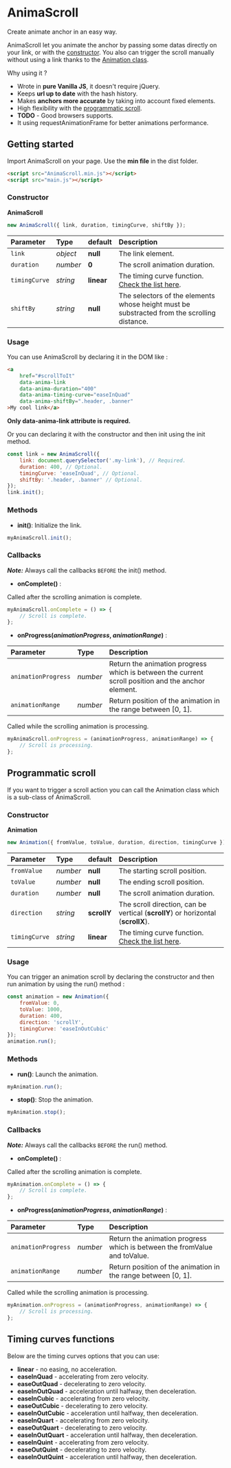 # AnimaScroll

Create animate anchor in an easy way.

AnimaScroll let you animate the anchor by passing some datas directly on your link, or with the [constructor](#constructor).
You also can trigger the scroll manually without using a link thanks to the [Animation class](#constructor-1).

Why using it ?
- Wrote in **pure Vanilla JS**, it doesn't require jQuery.
- Keeps **url up to date** with the hash history.
- Makes **anchors more accurate** by taking into account fixed elements.
- High flexibility with the [programmatic scroll](#programmatic-scroll).
- **TODO** - Good browsers supports.
- It using requestAnimationFrame for better animations performance.

## Getting started

Import AnimaScroll on your page. Use the **min file** in the dist folder.
```html
<script src="AnimaScroll.min.js"></script>
<script src="main.js"></script>
```

### Constructor

**AnimaScroll**
```javascript
new AnimaScroll({ link, duration, timingCurve, shiftBy });
```
| Parameter	       | Type       | default     | Description                                                                                           |
| :--------------- |:-----------| :-----------| :-----------------------------------------------------------------------------------------------------|
| `link`           | *object*   | **null**    | The link element.                                                                                     |
| `duration`       | *number*   | **0**       | The scroll animation duration.                                                                        |
| `timingCurve`    | *string*   | **linear**  | The timing curve function. [Check the list here](#timing-curves-functions).                           |
| `shiftBy`        | *string*   | **null**    | The selectors of the elements whose height must be substracted from the scrolling distance.           |

### Usage

You can use AnimaScroll by declaring it in the DOM like :

```html
<a 
	href="#scrollToIt"
	data-anima-link
	data-anima-duration="400"
	data-anima-timing-curve="easeInQuad"
	data-anima-shiftBy=".header, .banner"
>My cool link</a>
```
**Only data-anima-link attribute is required.**

Or you can declaring it with the constructor and then init using the init method.

```javascript
const link = new AnimaScroll({
	link: document.querySelector('.my-link'), // Required.
	duration: 400, // Optional.
	timingCurve: 'easeInQuad', // Optional.
	shiftBy: '.header, .banner' // Optional.
});
link.init();
```

### Methods

- **init()**: Initialize the link.
```javascript
myAnimaScroll.init();
```

### Callbacks
***Note:*** Always call the callbacks `BEFORE` the init() method.

- **onComplete()** :

Called after the scrolling animation is complete.
```javascript
myAnimaScroll.onComplete = () => {
	// Scroll is complete.
};
```

- **onProgress(*animationProgress*, *animationRange*)** :

| Parameter	          | Type       | Description                                                                                        |
| :-------------------|:-----------|:-------------------------------------------------------------------------------------------------- |
| `animationProgress` | *number*   | Return the animation progress which is between the current scroll position and the anchor element. |
| `animationRange`    | *number*   | Return position of the animation in the range between [0, 1].                                      |

Called while the scrolling animation is processing.
```javascript
myAnimaScroll.onProgress = (animationProgress, animationRange) => {
	// Scroll is processing.
};
```

## Programmatic scroll

If you want to trigger a scroll action you can call the Animation class which is a sub-class of AnimaScroll.

### Constructor

**Animation**
```javascript
new Animation({ fromValue, toValue, duration, direction, timingCurve });
```
| Parameter	    | Type       | default     | Description                                                                                           |
| :-------------|:-----------| :-----------| :-----------------------------------------------------------------------------------------------------|
| `fromValue`   | *number*   | **null**    | The starting scroll position.                                                                         |
| `toValue`     | *number*   | **null**    | The ending scroll position.                                                                           |
| `duration`    | *number*   | **null**    | The scroll animation duration.                                                                        |
| `direction`   | *string*   | **scrollY** | The scroll direction, can be vertical (**scrollY**) or horizontal (**scrollX**).                     |
| `timingCurve` | *string*   | **linear**  | The timing curve function. [Check the list here](#timing-curves-functions).                            |

### Usage

You can trigger an animation scroll by declaring the constructor and then run animation by using the run() method :

```javascript
const animation = new Animation({ 
	fromValue: 0,
	toValue: 1000,
	duration: 400,
	direction: 'scrollY',
	timingCurve: 'easeInOutCubic'
});
animation.run();
```

### Methods

- **run()**: Launch the animation.
```javascript
myAnimation.run();
```

- **stop()**: Stop the animation.
```javascript
myAnimation.stop();
```

### Callbacks
***Note:*** Always call the callbacks `BEFORE` the run() method.

- **onComplete()** :

Called after the scrolling animation is complete.

```javascript
myAnimation.onComplete = () => {
	// Scroll is complete.
};
```

- **onProgress(*animationProgress*, *animationRange*)** :

| Parameter	          | Type       | Description                                                               |
| :-------------------|:-----------|:------------------------------------------------------------------------- |
| `animationProgress` | *number*   | Return the animation progress which is between the fromValue and toValue. |
| `animationRange`    | *number*   | Return position of the animation in the range between [0, 1].             |

Called while the scrolling animation is processing.
```javascript
myAnimation.onProgress = (animationProgress, animationRange) => {
	// Scroll is processing.
};
```

## Timing curves functions

Below are the timing curves options that you can use:

* **linear** - no easing, no acceleration.
* **easeInQuad** - accelerating from zero velocity.
* **easeOutQuad** - decelerating to zero velocity.
* **easeInOutQuad** - acceleration until halfway, then deceleration.
* **easeInCubic** - accelerating from zero velocity.
* **easeOutCubic** - decelerating to zero velocity.
* **easeInOutCubic** - acceleration until halfway, then deceleration.
* **easeInQuart** - accelerating from zero velocity.
* **easeOutQuart** - decelerating to zero velocity.
* **easeInOutQuart** - acceleration until halfway, then deceleration.
* **easeInQuint** - accelerating from zero velocity.
* **easeOutQuint** - decelerating to zero velocity.
* **easeInOutQuint** - acceleration until halfway, then deceleration.